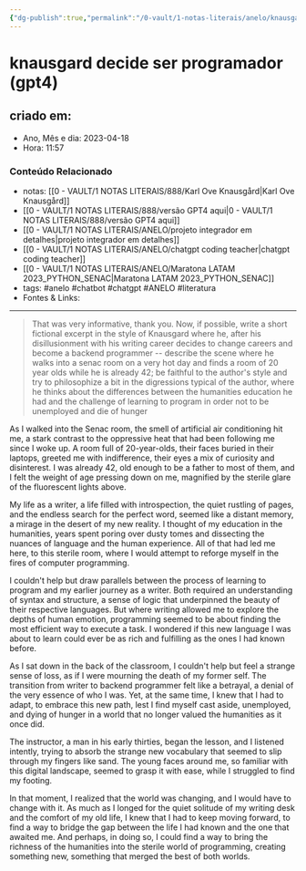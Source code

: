 ```yaml
---
{"dg-publish":true,"permalink":"/0-vault/1-notas-literais/anelo/knausgard-decide-ser-programador-gpt4/","tags":["anelo","chatbot","chatgpt","ANELO","literatura"],"dgHomeLink":true,"dgShowLocalGraph":true,"dgShowFileTree":true,"dgEnableSearch":true,"noteIcon":""}
---
```


# knausgard decide ser programador (gpt4)

## criado em: 
-  Ano, Mês e dia: 2023-04-18
- Hora: 11:57

### Conteúdo Relacionado
- notas: [[0 - VAULT/1 NOTAS LITERAIS/888/Karl Ove Knausgård\|Karl Ove Knausgård]]
- [[0 - VAULT/1 NOTAS LITERAIS/888/versão GPT4 aqui\|0 - VAULT/1 NOTAS LITERAIS/888/versão GPT4 aqui]]
- [[0 - VAULT/1 NOTAS LITERAIS/ANELO/projeto integrador em detalhes\|projeto integrador em detalhes]]
- [[0 - VAULT/1 NOTAS LITERAIS/ANELO/chatgpt coding teacher\|chatgpt coding teacher]]
- [[0 - VAULT/1 NOTAS LITERAIS/ANELO/Maratona LATAM 2023_PYTHON_SENAC\|Maratona LATAM 2023_PYTHON_SENAC]]
- tags: #anelo #chatbot #chatgpt #ANELO  #literatura 
- Fontes & Links: 
---
>That was very informative, thank you. Now, if possible, write a short fictional excerpt in the style of Knausgard where he, after his disillusionment with his writing career decides to change careers and become a backend programmer -- describe the scene where he walks into a senac room on a very hot day and finds a room of 20 year olds while he is already 42; be faithful to the author's style and try to philosophize a bit in the digressions typical of the author, where he thinks about the differences between the humanities education he had and the challenge of learning to program in order not to be unemployed and die of hunger

As I walked into the Senac room, the smell of artificial air conditioning hit me, a stark contrast to the oppressive heat that had been following me since I woke up. A room full of 20-year-olds, their faces buried in their laptops, greeted me with indifference, their eyes a mix of curiosity and disinterest. I was already 42, old enough to be a father to most of them, and I felt the weight of age pressing down on me, magnified by the sterile glare of the fluorescent lights above.

My life as a writer, a life filled with introspection, the quiet rustling of pages, and the endless search for the perfect word, seemed like a distant memory, a mirage in the desert of my new reality. I thought of my education in the humanities, years spent poring over dusty tomes and dissecting the nuances of language and the human experience. All of that had led me here, to this sterile room, where I would attempt to reforge myself in the fires of computer programming.

I couldn't help but draw parallels between the process of learning to program and my earlier journey as a writer. Both required an understanding of syntax and structure, a sense of logic that underpinned the beauty of their respective languages. But where writing allowed me to explore the depths of human emotion, programming seemed to be about finding the most efficient way to execute a task. I wondered if this new language I was about to learn could ever be as rich and fulfilling as the ones I had known before.

As I sat down in the back of the classroom, I couldn't help but feel a strange sense of loss, as if I were mourning the death of my former self. The transition from writer to backend programmer felt like a betrayal, a denial of the very essence of who I was. Yet, at the same time, I knew that I had to adapt, to embrace this new path, lest I find myself cast aside, unemployed, and dying of hunger in a world that no longer valued the humanities as it once did.

The instructor, a man in his early thirties, began the lesson, and I listened intently, trying to absorb the strange new vocabulary that seemed to slip through my fingers like sand. The young faces around me, so familiar with this digital landscape, seemed to grasp it with ease, while I struggled to find my footing.

In that moment, I realized that the world was changing, and I would have to change with it. As much as I longed for the quiet solitude of my writing desk and the comfort of my old life, I knew that I had to keep moving forward, to find a way to bridge the gap between the life I had known and the one that awaited me. And perhaps, in doing so, I could find a way to bring the richness of the humanities into the sterile world of programming, creating something new, something that merged the best of both worlds.